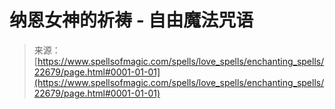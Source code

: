 <!--yml

category: 未分类

date: 2024-06-12 19:07:09

-->

# 纳恩女神的祈祷 - 自由魔法咒语

> 来源：[https://www.spellsofmagic.com/spells/love_spells/enchanting_spells/22679/page.html#0001-01-01](https://www.spellsofmagic.com/spells/love_spells/enchanting_spells/22679/page.html#0001-01-01)
